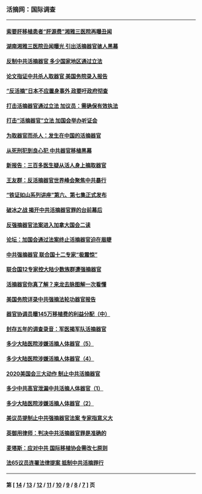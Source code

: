 ### 活摘网：国际调查
---
#### [索要肝移植患者“肝源费”湘雅三医院再曝丑闻](../../pages/nf5947/n14055320.md?08220430) 
#### [湖南湘雅三医院丑闻曝光 引出活摘器官骇人黑幕](../../pages/nf5947/n14051847.md?08220430) 
#### [反制中共活摘器官 多少国家地区通过立法](../../pages/nf5947/n14009863.md?08220430) 
#### [论文指证中共杀人取器官 美国务院录入报告](../../pages/nf5947/n13999890.md?08220430) 
#### [“反活摘”日本不应置身事外 政要吁政府彻查](../../pages/nf5947/n13971188.md?08220430) 
#### [打击活摘器官通过立法 加议员：需确保有效执法](../../pages/nf5947/n13886356.md?08220430) 
#### [打击“活摘器官”立法 加国会举办听证会](../../pages/nf5947/n13869362.md?08220430) 
#### [为取器官而杀人：发生在中国的活摘器官](../../pages/nf5947/n13794731.md?08220430) 
#### [从死刑犯到良心犯 中共器官移植黑幕](../../pages/nf5947/n13764669.md?08220430) 
#### [新报告：三百多医生疑从活人身上摘取器官](../../pages/nf5947/n13703044.md?08220430) 
#### [王友群：反活摘器官世界峰会聚焦中共暴行](../../pages/nf5947/n13250738.md?08220430) 
#### [“铁证如山系列讲座”第六、第七集正式发布](../../pages/nf5947/n13106287.md?08220430) 
#### [破冰之战 揭开中共活摘器官罪的台前幕后](../../pages/nf5947/n13082457.md?08220430) 
#### [反强摘器官法案进入加拿大国会二读](../../pages/nf5947/n13033450.md?08220430) 
#### [论坛：加国会通过法案终止活摘器官迫在眉睫](../../pages/nf5947/n13029839.md?08220430) 
#### [中共强摘器官 联合国十二专家“极震惊”](../../pages/nf5947/n13024313.md?08220430) 
#### [联合国12专家控大陆少数族群遭强摘器官](../../pages/nf5947/n13023877.md?08220430) 
#### [活摘器官你真了解？来龙去脉图解一次看懂](../../pages/nf5947/n13013820.md?08220430) 
#### [美国务院详录中共强摘法轮功器官报告](../../pages/nf5947/n12944519.md?08220430) 
#### [器官协调员曝145万移植费的利益分配（中）](../../pages/nf5947/n12894547.md?08220430) 
#### [封存五年的调查录音：军医揭军队活摘器官](../../pages/nf5947/n12798692.md?08220430) 
#### [多少大陆医院涉嫌活摘人体器官（5）](../../pages/nf5947/n12768383.md?08220430) 
#### [多少大陆医院涉嫌活摘人体器官（4）](../../pages/nf5947/n12664434.md?08220430) 
#### [2020美国会三大动作 制止中共活摘器官](../../pages/nf5947/n12682004.md?08220430) 
#### [多少中共高官泄漏中共活摘人体器官（1）](../../pages/nf5947/n12671234.md?08220430) 
#### [多少大陆医院涉嫌活摘人体器官（2）](../../pages/nf5947/n12655589.md?08220430) 
#### [美议员提制止中共强摘器官法案 专家指意义大](../../pages/nf5947/n12630561.md?08220430) 
#### [英御用律师：判决中共活摘器官罪是准确的](../../pages/nf5947/n12580740.md?08220430) 
#### [麦塔斯：应对中共 国际移植协会需改七原则](../../pages/nf5947/n12514711.md?08220430) 
#### [法65议员连署法律提案 抵制中共活摘罪行](../../pages/nf5947/n12437047.md?08220430) 

---
#### 第 [ [14](./14.md?08220430) / [13](./13.md?08220430) / [12](./12.md?08220430) / [11](./11.md?08220430) / [10](./10.md?08220430) / [9](./9.md?08220430) / [8](./8.md?08220430) / [7](./7.md?08220430) ] 页
